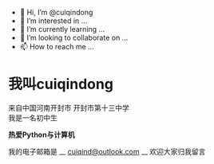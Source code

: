 - 👋 Hi, I’m @cuiqindong
- 👀 I’m interested in ...
- 🌱 I’m currently learning ...
- 💞️ I’m looking to collaborate on ...
- 📫 How to reach me ...

<!---
cuiqindong/cuiqindong is a ✨ special ✨ repository because its `README.md` (this file) appears on your GitHub profile.
You can click the Preview link to take a look at your changes.
--->

# 我叫cuiqindong  
来自中国河南开封市 开封市第十三中学  
我是一名初中生  

**热爱Python与计算机**  

我的电子邮箱是 __ cuiqind@outlook.com __
欢迎大家归我留言  

